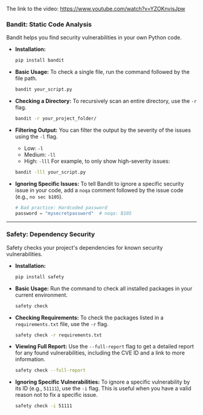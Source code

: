 
The link to the video: https://www.youtube.com/watch?v=YZOKnvisJpw

### **Bandit: Static Code Analysis**

Bandit helps you find security vulnerabilities in your own Python code.

  * **Installation:**

    ```bash
    pip install bandit
    ```

  * **Basic Usage:**
    To check a single file, run the command followed by the file path.

    ```bash
    bandit your_script.py
    ```

  * **Checking a Directory:**
    To recursively scan an entire directory, use the `-r` flag.

    ```bash
    bandit -r your_project_folder/
    ```

  * **Filtering Output:**
    You can filter the output by the severity of the issues using the `-l` flag.

      * Low: `-l`
      * Medium: `-ll`
      * High: `-lll`
        For example, to only show high-severity issues:

    <!-- end list -->

    ```bash
    bandit -lll your_script.py
    ```

  * **Ignoring Specific Issues:**
    To tell Bandit to ignore a specific security issue in your code, add a `noqa` comment followed by the issue code (e.g., `no sec b105`).

    ```python
    # Bad practice: Hardcoded password
    password = "mysecretpassword"  # noqa: B105
    ```

-----

### **Safety: Dependency Security**

Safety checks your project's dependencies for known security vulnerabilities.

  * **Installation:**

    ```bash
    pip install safety
    ```

  * **Basic Usage:**
    Run the command to check all installed packages in your current environment.

    ```bash
    safety check
    ```

  * **Checking Requirements:**
    To check the packages listed in a `requirements.txt` file, use the `-r` flag.

    ```bash
    safety check -r requirements.txt
    ```

  * **Viewing Full Report:**
    Use the `--full-report` flag to get a detailed report for any found vulnerabilities, including the CVE ID and a link to more information.

    ```bash
    safety check --full-report
    ```

  * **Ignoring Specific Vulnerabilities:**
    To ignore a specific vulnerability by its ID (e.g., `51111`), use the `-i` flag. This is useful when you have a valid reason not to fix a specific issue.

    ```bash
    safety check -i 51111
    ```